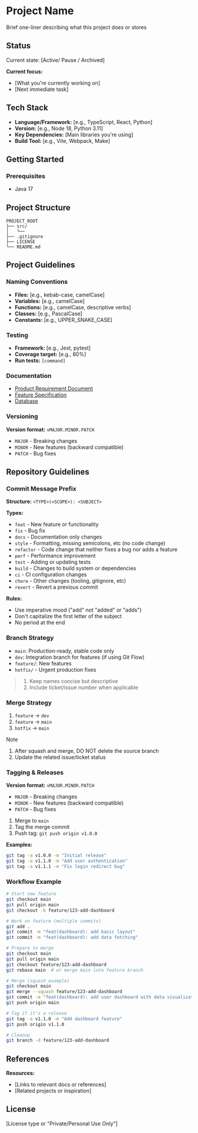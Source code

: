 # Project Name

Brief one-liner describing what this project does or stores

## Status

Current state: [Active/ Pause / Archived]

**Current focus:**

- [What you're currently working on]
- [Next immediate task]

## Tech Stack

- **Language/Framework:** [e.g., TypeScript, React, Python]
- **Version:** [e.g., Node 18, Python 3.11]
- **Key Dependencies:** [Main libraries you're using]
- **Build Tool:** [e.g., Vite, Webpack, Make]

## Getting Started

### Prerequisites

- Java 17

## Project Structure

```
PROJECT_ROOT
├── src/
│   └── 
├── .gitignore
├── LICENSE
└── README.md
```

## Project Guidelines

### Naming Conventions

- **Files:** [e.g., kebab-case, camelCase]
- **Variables:** [e.g., camelCase]
- **Functions:** [e.g., camelCase, descriptive verbs]
- **Classes:** [e.g., PascalCase]
- **Constants:** [e.g., UPPER_SNAKE_CASE]

### Testing

- **Framework:** [e.g., Jest, pytest]
- **Coverage target:** [e.g., 80%]
- **Run tests:** `[command]`

### Documentation

- [Product Requirement Document](docs/PRD.md)
- [Feature Specification](docs/FEATURE.md)
- [Database](docs/DATABASE.md)

### Versioning

**Version format:** `vMAJOR.MINOR.PATCH`

- `MAJOR` - Breaking changes
- `MINOR` - New features (backward compatible)
- `PATCH` - Bug fixes

## Repository Guidelines

### Commit Message Prefix

**Structure:** `<TYPE>(<SCOPE>): <SUBJECT>`

**Types:**

- `feat` - New feature or functionality
- `fix` - Bug fix
- `docs` - Documentation only changes
- `style` - Formatting, missing semicolons, etc (no code change)
- `refactor` - Code change that neither fixes a bug nor adds a feature
- `perf` - Performance improvement
- `test` - Adding or updating tests
- `build` - Changes to build system or dependencies
- `ci` - CI configuration changes
- `chore` - Other changes (tooling, gitignore, etc)
- `revert` - Revert a previous commit

**Rules:**

- Use imperative mood ("add" not "added" or "adds")
- Don't capitalize the first letter of the subject
- No period at the end

### Branch Strategy

- `main`: Production-ready, stable code only
- `dev`: Integration branch for features (if using Git Flow)
- `feature/`: New features
- `hotfix/` - Urgent production fixes

> 1. Keep names concise but descriptive  
> 2. Include ticket/issue number when applicable

### Merge Strategy

1. `feature` -> `dev`
2. `feature` -> `main`
3. `hotfix` -> `main`

> [!NOTE]
> 1. After squash and merge, DO NOT delete the source branch
> 2. Update the related issue/ticket status

### Tagging & Releases

**Version format:** `vMAJOR.MINOR.PATCH`

- `MAJOR` - Breaking changes
- `MINOR` - New features (backward compatible)
- `PATCH` - Bug fixes

1. Merge to `main`
2. Tag the merge commit
3. Push tag: `git push origin v1.0.0`
 
**Examples:**

```bash
git tag -a v1.0.0 -m "Initial release"
git tag -a v1.1.0 -m "Add user authentication"
git tag -a v1.1.1 -m "Fix login redirect bug"
```

### Workflow Example

```bash
# Start new feature
git checkout main
git pull origin main
git checkout -b feature/123-add-dashboard

# Work on feature (multiple commits)
git add .
git commit -m "feat(dashboard): add basic layout"
git commit -m "feat(dashboard): add data fetching"

# Prepare to merge
git checkout main
git pull origin main
git checkout feature/123-add-dashboard
git rebase main  # or merge main into feature branch

# Merge (squash example)
git checkout main
git merge --squash feature/123-add-dashboard
git commit -m "feat(dashboard): add user dashboard with data visualization"
git push origin main

# Tag if it's a release
git tag -a v1.1.0 -m "Add dashboard feature"
git push origin v1.1.0

# Cleanup
git branch -d feature/123-add-dashboard
```

## References

**Resources:**

- [Links to relevant docs or references]
- [Related projects or inspiration]

## License

[License type or "Private/Personal Use Only"]